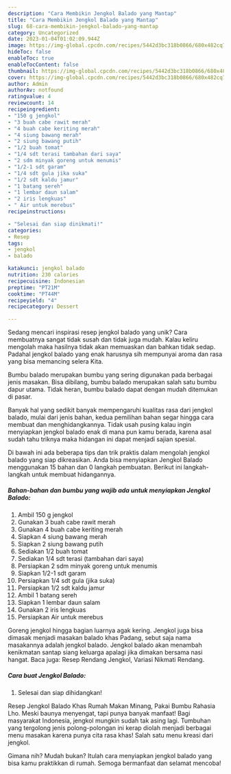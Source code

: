 ```yaml
---
description: "Cara Membikin Jengkol Balado yang Mantap"
title: "Cara Membikin Jengkol Balado yang Mantap"
slug: 68-cara-membikin-jengkol-balado-yang-mantap
category: Uncategorized
date: 2023-01-04T01:02:09.944Z
image: https://img-global.cpcdn.com/recipes/5442d3bc318b0866/680x482cq70/jengkol-balado-foto-resep-utama.jpg
hideToc: false
enableToc: true
enableTocContent: false
thumbnail: https://img-global.cpcdn.com/recipes/5442d3bc318b0866/680x482cq70/jengkol-balado-foto-resep-utama.jpg
cover: https://img-global.cpcdn.com/recipes/5442d3bc318b0866/680x482cq70/jengkol-balado-foto-resep-utama.jpg
author: Admin
authorAv: notfound
ratingvalue: 4
reviewcount: 14
recipeingredient:
- "150 g jengkol"
- "3 buah cabe rawit merah"
- "4 buah cabe keriting merah"
- "4 siung bawang merah"
- "2 siung bawang putih"
- "1/2 buah tomat"
- "1/4 sdt terasi tambahan dari saya"
- "2 sdm minyak goreng untuk menumis"
- "1/2-1 sdt garam"
- "1/4 sdt gula jika suka"
- "1/2 sdt kaldu jamur"
- "1 batang sereh"
- "1 lembar daun salam"
- "2 iris lengkuas"
- " Air untuk merebus"
recipeinstructions:

- "Selesai dan siap dinikmati!"
categories:
- Resep
tags:
- jengkol
- balado

katakunci: jengkol balado 
nutrition: 230 calories
recipecuisine: Indonesian
preptime: "PT21M"
cooktime: "PT44M"
recipeyield: "4"
recipecategory: Dessert

---
```





Sedang mencari inspirasi resep jengkol balado yang unik? Cara membuatnya sangat tidak susah dan tidak juga mudah. Kalau keliru mengolah maka hasilnya tidak akan memuaskan dan bahkan tidak sedap. Padahal jengkol balado yang enak harusnya sih mempunyai aroma dan rasa yang bisa memancing selera Kita.





Bumbu balado merupakan bumbu yang sering digunakan pada berbagai jenis masakan. Bisa dibilang, bumbu balado merupakan salah satu bumbu dapur utama. Tidak heran, bumbu balado dapat dengan mudah ditemukan di pasar.

Banyak hal yang sedikit banyak mempengaruhi kualitas rasa dari jengkol balado, mulai dari jenis bahan, kedua pemilihan bahan segar hingga cara membuat dan menghidangkannya. Tidak usah pusing kalau ingin menyiapkan jengkol balado enak di mana pun kamu berada, karena asal sudah tahu triknya maka hidangan ini dapat menjadi sajian spesial.






Di bawah ini ada beberapa tips dan trik praktis dalam mengolah jengkol balado yang siap dikreasikan. Anda bisa menyiapkan Jengkol Balado menggunakan 15 bahan dan 0 langkah pembuatan. Berikut ini langkah-langkah untuk membuat hidangannya.

<!--inarticleads1-->

##### Bahan-bahan dan bumbu yang wajib ada untuk menyiapkan Jengkol Balado:

1. Ambil 150 g jengkol
1. Gunakan 3 buah cabe rawit merah
1. Gunakan 4 buah cabe keriting merah
1. Siapkan 4 siung bawang merah
1. Siapkan 2 siung bawang putih
1. Sediakan 1/2 buah tomat
1. Sediakan 1/4 sdt terasi (tambahan dari saya)
1. Persiapkan 2 sdm minyak goreng untuk menumis
1. Siapkan 1/2-1 sdt garam
1. Persiapkan 1/4 sdt gula (jika suka)
1. Persiapkan 1/2 sdt kaldu jamur
1. Ambil 1 batang sereh
1. Siapkan 1 lembar daun salam
1. Gunakan 2 iris lengkuas
1. Persiapkan  Air untuk merebus


Goreng jengkol hingga bagian luarnya agak kering. Jengkol juga bisa dimasak menjadi masakan balado khas Padang, sebut saja nama masakannya adalah jengkol balado. Jengkol balado akan menambah kenikmatan santap siang keluarga apalagi jika dimakan bersama nasi hangat. Baca juga: Resep Rendang Jengkol, Variasi Nikmati Rendang. 

<!--inarticleads2-->

##### Cara buat Jengkol Balado:


1. Selesai dan siap dihidangkan!

Resep Jengkol Balado Khas Rumah Makan Minang, Pakai Bumbu Rahasia Lho. Meski baunya menyengat, tapi punya banyak manfaat! Bagi masyarakat Indonesia, jengkol mungkin sudah tak asing lagi. Tumbuhan yang tergolong jenis polong-polongan ini kerap diolah menjadi berbagai menu masakan karena punya cita rasa khas! Salah satu menu kreasi dari jengkol. 

Gimana nih? Mudah bukan? Itulah cara menyiapkan jengkol balado yang bisa kamu praktikkan di rumah. Semoga bermanfaat dan selamat mencoba!
